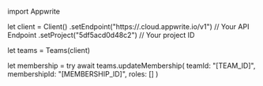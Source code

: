 import Appwrite

let client = Client()
    .setEndpoint("https://<REGION>.cloud.appwrite.io/v1") // Your API Endpoint
    .setProject("5df5acd0d48c2") // Your project ID

let teams = Teams(client)

let membership = try await teams.updateMembership(
    teamId: "[TEAM_ID]",
    membershipId: "[MEMBERSHIP_ID]",
    roles: []
)

